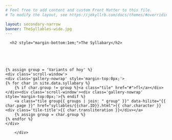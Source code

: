 ```yaml
---
# Feel free to add content and custom Front Matter to this file.
# To modify the layout, see https://jekyllrb.com/docs/themes/#overriding-theme-defaults

layout: secondary-narrow
banner: TheSyllables-wide.jpg
---
```

<div class='row'>

  <div class='col-sm-12'>

      <h2 style="margin-bottom:1em;">The Syllabary</h2>
      
      
           
    

	{% assign group = 'Variants of hoy' %}
	<div class='scroll-window'>
	<div class='gallery-nowrap' style='margin-top:0px;'>
	{% for char in site.data.syllabary %}
	    {% if char.group != group %}<a class="tile" href="#">fl</a></div></div><div class='scroll-window'><div class='gallery-nowrap' style='margin-top:0px;'>{% endif %}
	    <a class="tile group{{ groups | join: " group" }}" data-hilite="{{ char.page }}" href="syllables/{{char.ID}}.html">{{ char.character }}<div class='tile-title'>{{ char.transliteration }}</div></a>
	    {% assign group = char.group %}
	{% endfor %}
	</div>

        </div>       
      
	      

  </div> <!-- /.col -->



</div>

<script>


jQuery(document).ready(function(){
  
  
	
  jQuery(".flashcards-open").click(function(e){
    var rel = jQuery(this).attr('rel');
    console.log(rel);
    current_set = rel;
    showNext();
    jQuery('#flashcards').show();
    e.preventDefault();
  }); 
  
  jQuery(".flashcards-close").click(function(e){
    jQuery('#flashcards').hide();
    e.preventDefault();
  });	
  	showNext();

});
</script>
    







